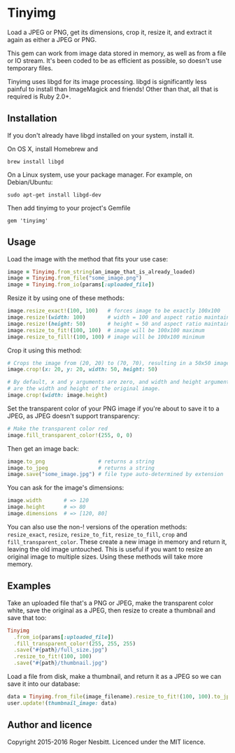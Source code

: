 # Tinyimg

Load a JPEG or PNG, get its dimensions, crop it, resize it, and extract it again as either a JPEG or PNG.

This gem can work from image data stored in memory, as well as from a file or IO stream.
It's been coded to be as efficient as possible, so doesn't use temporary files.

Tinyimg uses libgd for its image processing.  libgd is significantly less painful to install than
ImageMagick and friends!  Other than that, all that is required is Ruby 2.0+.

## Installation

If you don't already have libgd installed on your system, install it.

On OS X, install Homebrew and

    brew install libgd

On a Linux system, use your package manager.  For example, on Debian/Ubuntu:

    sudo apt-get install libgd-dev

Then add tinyimg to your project's Gemfile

    gem 'tinyimg'

## Usage

Load the image with the method that fits your use case:

```ruby
image = Tinyimg.from_string(an_image_that_is_already_loaded)
image = Tinyimg.from_file("some_image.png")
image = Tinyimg.from_io(params[:uploaded_file])
```

Resize it by using one of these methods:

```ruby
image.resize_exact!(100, 100)   # forces image to be exactly 100x100
image.resize!(width: 100)       # width = 100 and aspect ratio maintained
image.resize!(height: 50)       # height = 50 and aspect ratio maintained
image.resize_to_fit!(100, 100)  # image will be 100x100 maximum
image.resize_to_fill!(100, 100) # image will be 100x100 minimum
```

Crop it using this method:

```ruby
# Crops the image from (20, 20) to (70, 70), resulting in a 50x50 image.
image.crop!(x: 20, y: 20, width: 50, height: 50)

# By default, x and y arguments are zero, and width and height arguments
# are the width and height of the original image.
image.crop!(width: image.height)
```

Set the transparent color of your PNG image if you're about to save it to a JPEG, as JPEG doesn't support
transparency:

```ruby
# Make the transparent color red
image.fill_transparent_color!(255, 0, 0)
```

Then get an image back:

```ruby
image.to_png                 # returns a string
image.to_jpeg                # returns a string
image.save("some_image.jpg") # file type auto-determined by extension
```

You can ask for the image's dimensions:

```ruby
image.width       # => 120
image.height      # => 80
image.dimensions  # => [120, 80]
```

You can also use the non-! versions of the operation methods: `resize_exact`, `resize`, `resize_to_fit`, `resize_to_fill`, `crop`
and `fill_transparent_color`.  These create a new image in memory and return it, leaving the old image untouched.  This is useful if you want
to resize an original image to multiple sizes.  Using these methods will take more memory.

## Examples

Take an uploaded file that's a PNG or JPEG, make the transparent color white, save the original as a JPEG, then resize to create a thumbnail and save that too:

```ruby
Tinyimg
  .from_io(params[:uploaded_file])
  .fill_transparent_color!(255, 255, 255)
  .save("#{path}/full_size.jpg")
  .resize_to_fit!(100, 100)
  .save("#{path}/thumbnail.jpg")
```

Load a file from disk, make a thumbnail, and return it as a JPEG so we can save it into our database:

```ruby
data = Tinyimg.from_file(image_filename).resize_to_fit!(100, 100).to_jpeg
user.update!(thumbnail_image: data)
```

## Author and licence

Copyright 2015-2016 Roger Nesbitt.  Licenced under the MIT licence.
